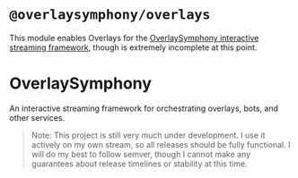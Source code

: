# `@overlaysymphony/overlays`

This module enables Overlays for the [OverlaySymphony interactive streaming framework](https://github.com/OverlaySymphony/overlaysymphony), though is extremely incomplete at this point.

# OverlaySymphony

An interactive streaming framework for orchestrating overlays, bots, and other services.

> Note: This project is still very much under development. I use it actively on my own stream, so all releases should be fully functional. I will do my best to follow semver, though I cannot make any guarantees about release timelines or stability at this time.
